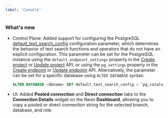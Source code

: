```yaml
---
label: 'Console'
---
```


### What's new

- Control Plane: Added support for configuring the PostgreSQL [default_text_search_config](https://www.postgresql.org/docs/current/runtime-config-client.html#GUC-DEFAULT-TEXT-SEARCH-CONFIG) configuration parameter, which determines the behavior of text search functions and operators that do not have an explicit configuration. This parameter can be set for the PostgreSQL instance using the `default_endpoint_settings` property in the [Create project](https://api-docs.neon.tech/reference/createproject) or [Update project](https://api-docs.neon.tech/reference/updateproject) API, or using the `pg_settings` property in the [Create endpoint](https://api-docs.neon.tech/reference/createprojectendpoint) or [Update endpoint](https://api-docs.neon.tech/reference/updateprojectendpoint) API. Alternatively, the parameter can be set for a specific database using `ALTER DATABASE` syntax:

  ```sql
  ALTER DATABASE <dbname> SET default_text_search_config = ‘pg_catalog.english’;
  ```

- UI: Added **Pooled connection** and **Direct connection** tabs to the **Connection Details** widget on the Neon **Dashboard**, allowing you to copy a pooled or direct connection string for the selected branch, database, and role.
